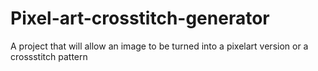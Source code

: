 # Pixel-art-crosstitch-generator
A project that will allow an image to be turned into a pixelart version or a crossstitch pattern
